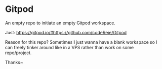 # Gitpod
An empty repo to initiate an empty Gitpod workspace.

Just: https://gitpod.io/#https://github.com/codeReie/Gitpod

Reason for this repo?
  Sometimes I just wanna have a blank workspace so I can freely tinker around like in a VPS rather than work on some repo/project.
  
Thanks~
